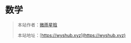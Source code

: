 # 数学

> 本站作者：[微雨星晗](https://github.com/WeiYuXingHan)
>
> 本站地址：[https://wyshub.xyz](https://wyshub.xyz)





